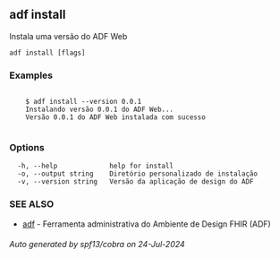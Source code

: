 ## adf install

Instala uma versão do ADF Web

```
adf install [flags]
```

### Examples

```

	$ adf install --version 0.0.1	
	Instalando versão 0.0.1 do ADF Web...
	Versão 0.0.1 do ADF Web instalada com sucesso
	
```

### Options

```
  -h, --help             help for install
  -o, --output string    Diretório personalizado de instalação
  -v, --version string   Versão da aplicação de design do ADF
```

### SEE ALSO

* [adf](adf.md)	 - Ferramenta administrativa do Ambiente de Design FHIR (ADF)

###### Auto generated by spf13/cobra on 24-Jul-2024
